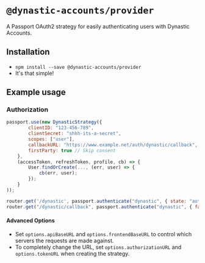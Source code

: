 # `@dynastic-accounts/provider`

A Passport OAuth2 strategy for easily authenticating users with Dynastic Accounts.

## Installation

* `npm install --save @dynastic-accounts/provider`
* It's that simple!

## Example usage

### Authorization

```js
passport.use(new DynasticStrategy({
        clientID: "123-456-789",
        clientSecret: "shhh-its-a-secret",
        scopes: ["user"],
        callbackURL: "https://www.example.net/auth/dynastic/callback",
        firstParty: true // Skip consent
    },
    (accessToken, refreshToken, profile, cb) => {
        User.findOrCreate(..., (err, user) => {
            cb(err, user);
        });
    }
));

router.get('/dynastic', passport.authenticate("dynastic", { state: "auth" }));
router.get("/dynastic/callback", passport.authenticate("dynastic", { failureRedirect: "/auth-fail" }));
 ```

 #### Advanced Options

 * Set `options.apiBaseURL` and  `options.frontendBaseURL` to control which servers the requests are made against.
 * To completely change the URL, set `options.authorizationURL` and `options.tokenURL` when creating the strategy.
